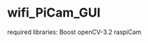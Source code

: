 # wifi_PiCam_GUI
required libraries:  Boost
                     openCV-3.2
                     raspiCam
